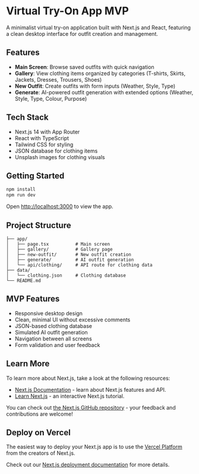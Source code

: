 # Virtual Try-On App MVP

A minimalist virtual try-on application built with Next.js and React, featuring a clean desktop interface for outfit creation and management.

## Features

- **Main Screen**: Browse saved outfits with quick navigation
- **Gallery**: View clothing items organized by categories (T-shirts, Skirts, Jackets, Dresses, Trousers, Shoes)
- **New Outfit**: Create outfits with form inputs (Weather, Style, Type)
- **Generate**: AI-powered outfit generation with extended options (Weather, Style, Type, Colour, Purpose)

## Tech Stack

- Next.js 14 with App Router
- React with TypeScript
- Tailwind CSS for styling
- JSON database for clothing items
- Unsplash images for clothing visuals

## Getting Started

```bash
npm install
npm run dev
```

Open [http://localhost:3000](http://localhost:3000) to view the app.

## Project Structure

```
├── app/
│   ├── page.tsx          # Main screen
│   ├── gallery/          # Gallery page
│   ├── new-outfit/       # New outfit creation
│   ├── generate/         # AI outfit generation
│   └── api/clothing/     # API route for clothing data
├── data/
│   └── clothing.json     # Clothing database
└── README.md
```

## MVP Features

- Responsive desktop design
- Clean, minimal UI without excessive comments
- JSON-based clothing database
- Simulated AI outfit generation
- Navigation between all screens
- Form validation and user feedback

## Learn More

To learn more about Next.js, take a look at the following resources:

- [Next.js Documentation](https://nextjs.org/docs) - learn about Next.js features and API.
- [Learn Next.js](https://nextjs.org/learn) - an interactive Next.js tutorial.

You can check out [the Next.js GitHub repository](https://github.com/vercel/next.js) - your feedback and contributions are welcome!

## Deploy on Vercel

The easiest way to deploy your Next.js app is to use the [Vercel Platform](https://vercel.com/new?utm_medium=default-template&filter=next.js&utm_source=create-next-app&utm_campaign=create-next-app-readme) from the creators of Next.js.

Check out our [Next.js deployment documentation](https://nextjs.org/docs/app/building-your-application/deploying) for more details.
